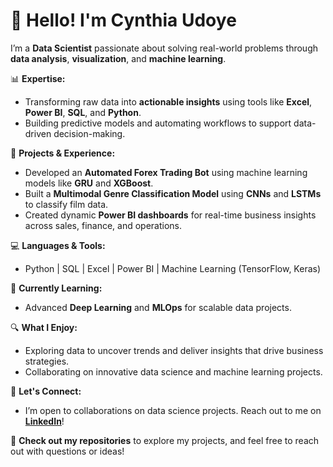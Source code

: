 # 👋 Hello! I'm Cynthia Udoye

I’m a **Data Scientist** passionate about solving real-world problems through **data analysis**, **visualization**, and **machine learning**.  

📊 **Expertise:**  
   - Transforming raw data into **actionable insights** using tools like **Excel**, **Power BI**, **SQL**, and **Python**.  
   - Building predictive models and automating workflows to support data-driven decision-making.

🤖 **Projects & Experience:**  
   - Developed an **Automated Forex Trading Bot** using machine learning models like **GRU** and **XGBoost**.  
   - Built a **Multimodal Genre Classification Model** using **CNNs** and **LSTMs** to classify film data.  
   - Created dynamic **Power BI dashboards** for real-time business insights across sales, finance, and operations.

💻 **Languages & Tools:**  
   - Python | SQL | Excel | Power BI | Machine Learning (TensorFlow, Keras)

🌱 **Currently Learning:**  
   - Advanced **Deep Learning** and **MLOps** for scalable data projects.

🔍 **What I Enjoy:**  
   - Exploring data to uncover trends and deliver insights that drive business strategies.  
   - Collaborating on innovative data science and machine learning projects.

🤝 **Let's Connect:**  
   - I’m open to collaborations on data science projects. Reach out to me on **[LinkedIn](#)**!  
   
🚀 **Check out my repositories** to explore my projects, and feel free to reach out with questions or ideas!
